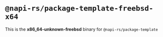 # `@napi-rs/package-template-freebsd-x64`

This is the **x86_64-unknown-freebsd** binary for `@napi-rs/package-template`

